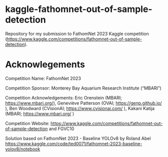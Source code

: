 # kaggle-fathomnet-out-of-sample-detection
Repository for my submission to FathomNet 2023 Kaggle competition (https://www.kaggle.com/competitions/fathomnet-out-of-sample-detection).

# Acknowlegements
Competition Name: FathomNet 2023

Competition Sponsor: Monterey Bay Aquarium Research Institute (“MBARI”)

Competition Acknowledgements: Eric Orenstein (MBARI; https://www.mbari.org/), Geneviève Patterson (OVAI; https://genp.github.io/ ), Ben Woodward (CVisionAI; https://www.cvisionai.com/ ), Kakani Katija (MBARI; https://www.mbari.org/ )

Competition Website: https://www.kaggle.com/competitions/fathomnet-out-of-sample-detection and FGVC10


Solution based on FathomNet 2023 - Baseline YOLOv8 by Roland Abel 
https://www.kaggle.com/code/ted0071/fathomnet-2023-baseline-yolov8/notebook

